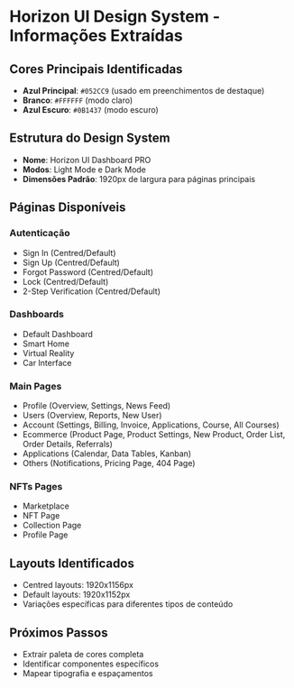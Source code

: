 # Horizon UI Design System - Informações Extraídas

## Cores Principais Identificadas
- **Azul Principal**: `#052CC9` (usado em preenchimentos de destaque)
- **Branco**: `#FFFFFF` (modo claro)
- **Azul Escuro**: `#0B1437` (modo escuro)

## Estrutura do Design System
- **Nome**: Horizon UI Dashboard PRO
- **Modos**: Light Mode e Dark Mode
- **Dimensões Padrão**: 1920px de largura para páginas principais

## Páginas Disponíveis
### Autenticação
- Sign In (Centred/Default)
- Sign Up (Centred/Default)
- Forgot Password (Centred/Default)
- Lock (Centred/Default)
- 2-Step Verification (Centred/Default)

### Dashboards
- Default Dashboard
- Smart Home
- Virtual Reality
- Car Interface

### Main Pages
- Profile (Overview, Settings, News Feed)
- Users (Overview, Reports, New User)
- Account (Settings, Billing, Invoice, Applications, Course, All Courses)
- Ecommerce (Product Page, Product Settings, New Product, Order List, Order Details, Referrals)
- Applications (Calendar, Data Tables, Kanban)
- Others (Notifications, Pricing Page, 404 Page)

### NFTs Pages
- Marketplace
- NFT Page
- Collection Page
- Profile Page

## Layouts Identificados
- Centred layouts: 1920x1156px
- Default layouts: 1920x1152px
- Variações específicas para diferentes tipos de conteúdo

## Próximos Passos
- Extrair paleta de cores completa
- Identificar componentes específicos
- Mapear tipografia e espaçamentos
